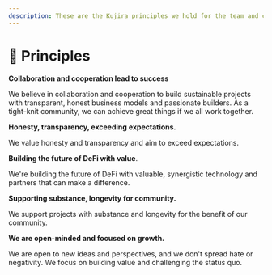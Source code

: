 ```yaml
---
description: These are the Kujira principles we hold for the team and community
---
```


# 👥 Principles

**Collaboration and cooperation lead to success**

We believe in collaboration and cooperation to build sustainable projects with transparent, honest business models and passionate builders. As a tight-knit community, we can achieve great things if we all work together.



**Honesty, transparency, exceeding expectations.**

We value honesty and transparency and aim to exceed expectations.



**Building the future of DeFi with value**.

We're building the future of DeFi with valuable, synergistic technology and partners that can make a difference.



**Supporting substance, longevity for community.**

We support projects with substance and longevity for the benefit of our community.



**We are open-minded and focused on growth.**

We are open to new ideas and perspectives, and we don't spread hate or negativity. We focus on building value and challenging the status quo.
